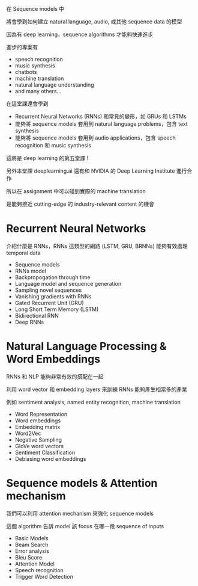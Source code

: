在 Sequence models 中

將會學到如何建立 natural language, audio, 或其他 sequence data 的模型

因為有 deep learning，sequence algorithms 才能夠快速進步

進步的專案有 

* speech recognition
* music synthesis
* chatbots
* machine translation
* natural language understanding
* and many others...

在這堂課還會學到

* Recurrent Neural Networks (RNNs) 和常見的變形，如 GRUs 和 LSTMs
* 能夠將 sequence models 套用到 natural language problems，包含 text synthesis
* 能夠將 sequence models 套用到 audio applications，包含 speech recognition 和 music synthesis

這將是 deep learning 的第五堂課 !

另外本堂課 deeplearning.ai 還有和 NVIDIA 的 Deep Learning Institute 進行合作

所以在 assignment 中可以碰到實際的 machine translation

是能夠接近 cutting-edge 的 industry-relevant content 的機會

# Recurrent Neural Networks

介紹什麼是 RNNs，RNNs 這類型的網路 (LSTM, GRU, BRNNs) 能夠有效處理 temporal data

* Sequence models
* RNNs model
* Backpropogation through time
* Language model and sequence generation
* Sampling novel sequences
* Vanishing gradients with RNNs
* Gated Recurrent Unit (GRU)
* Long Short Term Memory (LSTM)
* Bidirectional RNN
* Deep RNNs

# Natural Language Processing & Word Embeddings

RNNs 和 NLP 能夠非常有效的搭配在一起

利用 word vector 和 embedding layers 來訓練 RNNs 能夠產生相當多的產業

例如 sentiment analysis, named entity recognition, machine translation

* Word Representation
* Word embeddings
* Embedding matrix
* Word2Vec
* Negative Sampling
* GloVe word vectors
* Sentiment Classification
* Debiasing word embeddings

# Sequence models & Attention mechanism

我們可以利用 attention mechanism 來強化 sequence models

這個 algorithm 告訴 model 該 focus 在哪一段 sequence of inputs

* Basic Models
* Beam Search
* Error analysis
* Bleu Score
* Attention Model
* Speech recognition
* Trigger Word Detection


